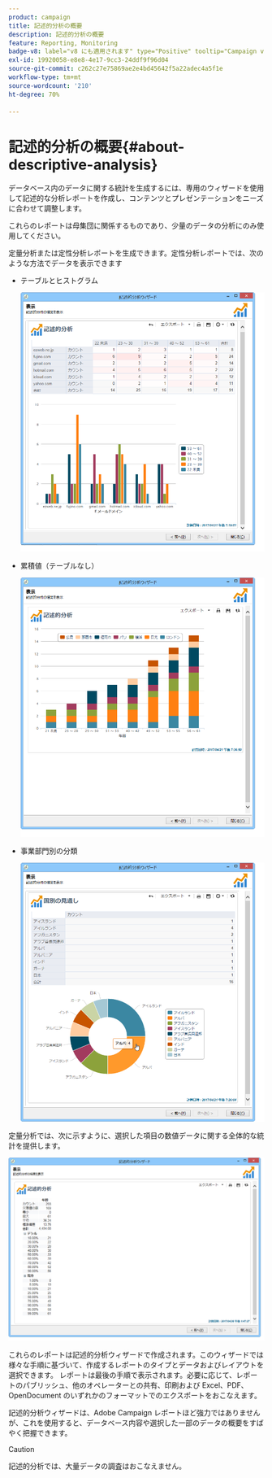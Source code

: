 ```yaml
---
product: campaign
title: 記述的分析の概要
description: 記述的分析の概要
feature: Reporting, Monitoring
badge-v8: label="v8 にも適用されます" type="Positive" tooltip="Campaign v8 にも適用されます"
exl-id: 19920058-e8e8-4e17-9cc3-24ddf9f96d04
source-git-commit: c262c27e75869ae2e4bd45642f5a22adec4a5f1e
workflow-type: tm+mt
source-wordcount: '210'
ht-degree: 70%

---
```


# 記述的分析の概要{#about-descriptive-analysis}



データベース内のデータに関する統計を生成するには、専用のウィザードを使用して記述的な分析レポートを作成し、コンテンツとプレゼンテーションをニーズに合わせて調整します。

これらのレポートは母集団に関係するものであり、少量のデータの分析にのみ使用してください。

定量分析または定性分析レポートを生成できます。定性分析レポートでは、次のような方法でデータを表示できます

* テーブルとヒストグラム

  ![](assets/reporting_descriptive_sample_1.png)

* 累積値（テーブルなし）

  ![](assets/reporting_descriptive_sample_3.png)

* 事業部門別の分類

  ![](assets/reporting_descriptive_sample_2.png)

定量分析では、次に示すように、選択した項目の数値データに関する全体的な統計を提供します。

![](assets/reporting_descriptive_quantitative_sample.png)

これらのレポートは記述的分析ウィザードで作成されます。このウィザードでは様々な手順に基づいて、作成するレポートのタイプとデータおよびレイアウトを選択できます。 レポートは最後の手順で表示されます。必要に応じて、レポートのパブリッシュ、他のオペレーターとの共有、印刷および Excel、PDF、OpenDocument のいずれかのフォーマットでのエクスポートをおこなえます。

記述的分析ウィザードは、Adobe Campaign レポートほど強力ではありませんが、これを使用すると、データベース内容や選択した一部のデータの概要をすばやく把握できます。

>[!CAUTION]
>
>記述的分析では、大量データの調査はおこなえません。
